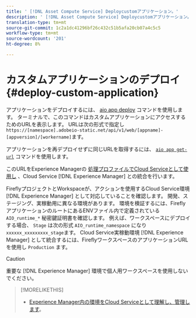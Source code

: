 ```yaml
---
title: ' [!DNL Asset Compute Service] Deploycustomアプリケーション。'
description: ' [!DNL Asset Compute Service] Deploycustomアプリケーション。'
translation-type: tm+mt
source-git-commit: 1c2a1dc41296bf26c432c51b5afa20cb07a4c5c5
workflow-type: tm+mt
source-wordcount: '201'
ht-degree: 8%

---
```



# カスタムアプリケーションのデプロイ {#deploy-custom-application}

アプリケーションをデプロイするには、 [aio app deploy](https://github.com/adobe/aio-cli#aio-appdeploy) コマンドを使用します。 ターミナルで、このコマンドはカスタムアプリケーションにアクセスするためのURLを表示します。 URLは次の形式で指定し `https://[namespace].adobeio-static.net/api/v1/web/[appname]-[appversion]/[workername]`ます。

アプリケーションを再デプロイせずに同じURLを取得するには、 [`aio app get-url`](https://github.com/adobe/aio-cli#aio-appget-url-action) コマンドを使用します。

このURLをExperience Managerの [処理プロファイルでCloud Serviceとして使用し](https://docs.adobe.com/content/help/en/experience-manager-cloud-service/assets/manage/asset-microservices-configure-and-use.html) 、Cloud Service [!DNL Experience Manager] との統合を行います。

FireflyプロジェクトとWorkspaceが、アクションを使用するCloud Service環境 [!DNL Experience Manager] として対応していることを確認します。 開発、ステージング、実稼動用に異なる環境があります。 環境を検証するには、FireflyアプリケーションのルートにあるENVファイル内で定義されている `AIO_runtime_*` 秘密鍵証明書を確認します。 例えば、ワークスペースにデプロイする場合、 `Stage` は次の形式 `AIO_runtime_namespace` になり `xxxxxx_xxxxxxxxx_stage`ます。 Cloud Service実稼動環境 [!DNL Experience Manager] として統合するには、FireflyワークスペースのアプリケーションURLを使用し `Production` ます。

>[!CAUTION]
>
>重要な [!DNL Experience Manager] 環境で個人用ワークスペースを使用しないでください。

>[!MORELIKETHIS]
>
>* [Experience Manager内の環境をCloud Serviceとして理解し、管理します](https://docs.adobe.com/content/help/ja-JP/experience-manager-cloud-service/implementing/using-cloud-manager/manage-environments.html)。

